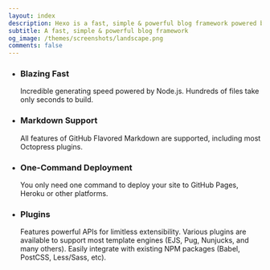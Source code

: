 ```yaml
---
layout: index
description: Hexo is a fast, simple & powerful blog framework powered by Node.js.
subtitle: A fast, simple & powerful blog framework
og_image: /themes/screenshots/landscape.png
comments: false
---
```


<ul id="intro-feature-list">
  <li class="intro-feature-wrap">
    <div class="intro-feature">
      <div class="intro-feature-icon">
        <i class="fa fa-bolt"></i>
      </div>
      <h3 class="intro-feature-title">Blazing Fast</h3>
      <p class="intro-feature-desc">Incredible generating speed powered by Node.js. Hundreds of files take only seconds to build.</p>
    </div>
  </li>
  <li class="intro-feature-wrap">
    <div class="intro-feature">
      <div class="intro-feature-icon">
        <i class="fa fa-pencil"></i>
      </div>
      <h3 class="intro-feature-title">Markdown Support</h3>
      <p class="intro-feature-desc">All features of GitHub Flavored Markdown are supported, including most Octopress plugins.</p>
    </div></li><li class="intro-feature-wrap">
    <div class="intro-feature">
      <div class="intro-feature-icon">
        <i class="fa fa-cloud-upload"></i>
      </div>
      <h3 class="intro-feature-title">One-Command Deployment</h3>
        <p class="intro-feature-desc">You only need one command to deploy your site to GitHub Pages, Heroku or other platforms.</p>
      </div></li><li class="intro-feature-wrap">
    <div class="intro-feature">
      <div class="intro-feature-icon">
        <i class="fa fa-cog"></i>
      </div>
      <h3 class="intro-feature-title">Plugins</h3>
      <p class="intro-feature-desc">Features powerful APIs for limitless extensibility. Various plugins are available to support most template engines (EJS, Pug, Nunjucks, and many others). Easily integrate with existing NPM packages (Babel, PostCSS, Less/Sass, etc).</p>
    </div>
  </li>
</ul>
